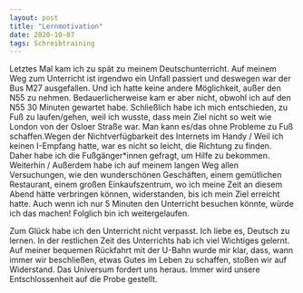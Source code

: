 ```yaml
---
layout: post
title: "Lernmotivation"
date: 2020-10-07
tags: Schreibtraining
---
```


Letztes Mal kam ich zu spät zu meinem Deutschunterricht. Auf meinem Weg zum Unterricht ist irgendwo ein Unfall passiert und deswegen war der Bus M27 ausgefallen. Und ich hatte keine andere Möglichkeit, außer den N55 zu nehmen. Bedauerlicherweise kam er aber nicht, obwohl ich auf den N55 30 Minuten gewartet habe. Schließlich habe ich mich entschieden, zu Fuß zu laufen/gehen, weil ich wusste, dass mein Ziel nicht so weit wie London von der Osloer Straße war. Man kann es/das ohne Probleme zu Fuß schaffen.Wegen der Nichtverfügbarkeit des Internets im Handy / Weil ich keinen I-Empfang hatte, war es nicht so leicht, die Richtung zu finden. Daher habe ich die Fußgänger\*innen gefragt, um Hilfe zu bekommen. Weiterhin / Außerdem habe ich auf meinem langen Weg allen Versuchungen, wie den wunderschönen Geschäften, einem gemütlichen Restaurant, einem großen Einkaufszentrum, wo ich meine Zeit an diesem Abend hätte verbringen können, widerstanden, bis ich mein Ziel erreicht hatte. Auch wenn ich nur 5 Minuten den Unterricht besuchen könnte, würde ich das machen! Folglich bin ich weitergelaufen. 

Zum Glück habe ich den Unterricht nicht verpasst. Ich liebe es, Deutsch zu lernen. In der restlichen Zeit des Unterrichts hab ich viel Wichtiges gelernt. Auf meiner bequemen Rückfahrt mit der U-Bahn wurde mir klar, dass, wann immer wir beschließen, etwas Gutes im Leben zu schaffen, stoßen wir auf Widerstand. Das Universum fordert uns heraus. Immer wird unsere Entschlossenheit auf die Probe gestellt.
